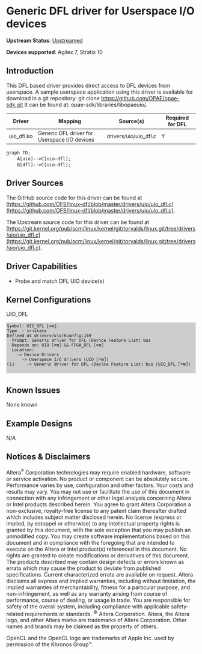 # **Generic DFL driver for Userspace I/O devices**

**Upstream Status**: [Upstreamed](https://git.kernel.org/pub/scm/linux/kernel/git/torvalds/linux.git/tree/drivers/uio/uio_dfl.c)

**Devices supported**: Agilex 7, Stratix 10

## **Introduction**

This DFL based driver provides direct access to DFL devices from userspace. A sample userspace application using this driver is available for download in a git repository: git clone https://github.com/OPAE/opae-sdk.git It can be found at: opae-sdk/libraries/libopaeuio/.

|Driver|Mapping|Source(s)|Required for DFL|
|---|---|---|---|
|uio_dfl.ko|Generic DFL driver for Userspace I/O devices|drivers/uio/uio_dfl.c|Y|

```mermaid
graph TD;
    A[uio]-->C[uio-dfl];
    B[dfl]-->C[uio-dfl];
```

## **Driver Sources**

The GitHub source code for this driver can be found at [https://github.com/OFS/linux-dfl/blob/master/drivers/uio/uio_dfl.c](https://github.com/OFS/linux-dfl/blob/master/drivers/uio/uio_dfl.c).

The Upstream source code for this driver can be found at [https://git.kernel.org/pub/scm/linux/kernel/git/torvalds/linux.git/tree/drivers/uio/uio_dfl.c](https://git.kernel.org/pub/scm/linux/kernel/git/torvalds/linux.git/tree/drivers/uio/uio_dfl.c).

## **Driver Capabilities**

* Probe and match DFL UIO device(s)

## **Kernel Configurations**

UIO_DFL

![](./images/uio_dfl_menuconfig.PNG)

## **Known Issues**

None known

## **Example Designs**

N/A

## Notices & Disclaimers

Altera<sup>&reg;</sup> Corporation technologies may require enabled hardware, software or service activation.
No product or component can be absolutely secure. 
Performance varies by use, configuration and other factors.
Your costs and results may vary. 
You may not use or facilitate the use of this document in connection with any infringement or other legal analysis concerning Altera or Intel products described herein. You agree to grant Altera Corporation a non-exclusive, royalty-free license to any patent claim thereafter drafted which includes subject matter disclosed herein.
No license (express or implied, by estoppel or otherwise) to any intellectual property rights is granted by this document, with the sole exception that you may publish an unmodified copy. You may create software implementations based on this document and in compliance with the foregoing that are intended to execute on the Altera or Intel product(s) referenced in this document. No rights are granted to create modifications or derivatives of this document.
The products described may contain design defects or errors known as errata which may cause the product to deviate from published specifications.  Current characterized errata are available on request.
Altera disclaims all express and implied warranties, including without limitation, the implied warranties of merchantability, fitness for a particular purpose, and non-infringement, as well as any warranty arising from course of performance, course of dealing, or usage in trade.
You are responsible for safety of the overall system, including compliance with applicable safety-related requirements or standards. 
<sup>&copy;</sup> Altera Corporation.  Altera, the Altera logo, and other Altera marks are trademarks of Altera Corporation.  Other names and brands may be claimed as the property of others. 

OpenCL and the OpenCL logo are trademarks of Apple Inc. used by permission of the Khronos Group™. 